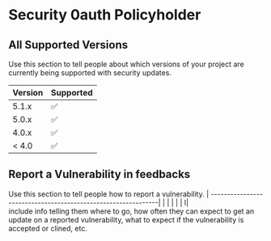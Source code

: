 # Security 0auth Policyholder

## All Supported Versions

Use this section to tell people about which versions of your project are
currently being supported with security updates.

| Version | Supported          |
| ------- | ------------------ |
| 5.1.x   | :white_check_mark: |
| 5.0.x   | :white_check_mark: |               
| 4.0.x   | :white_check_mark: |
| < 4.0   | :white_check_mark: |               

## Report a Vulnerability in feedbacks

Use this section to tell people how to report a vulnerability.
| --------------------------------------------------------------|
|                                                               |
|                                                               |
|                                                               l|    
include info telling them where to go, how often they can expect to get an update on a
reported vulnerability, what to expect if the vulnerability is accepted or
clined, etc.
